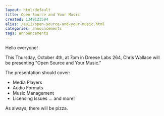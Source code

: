 ```yaml
---
layout: html/default
title: Open Source and Your Music
created: 1349123594
alias: /au12/open-source-and-your-music.html
categories: announcements
tags: announcements
---
```

Hello everyone!

This Thursday, October 4th, at 7pm in Dreese Labs 264, Chris Wallace will be presenting "Open Source and Your Music."

The presentation should cover:
- Media Players
- Audio Formats
- Music Management
- Licensing Issues
... and more!

As always, there will be pizza.
